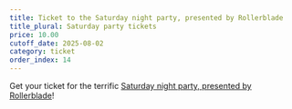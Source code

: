 ```yaml
---
title: Ticket to the Saturday night party, presented by Rollerblade
title_plural: Saturday party tickets
price: 10.00
cutoff_date: 2025-08-02
category: ticket
order_index: 14
---
```


Get your ticket for the terrific [Saturday night party, presented by Rollerblade](/schedule/saturday/party-and-raffle/)!
